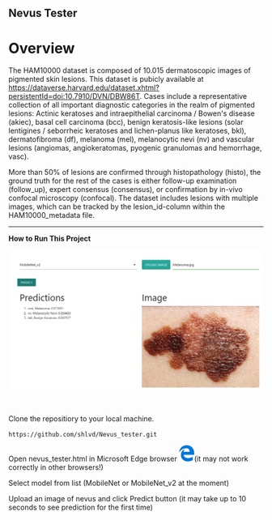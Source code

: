 ## Nevus Tester

# Overview

The HAM10000 dataset is composed of 10.015 dermatoscopic images of pigmented skin lesions. This dataset is pubicly available at https://dataverse.harvard.edu/dataset.xhtml?persistentId=doi:10.7910/DVN/DBW86T. 
Cases include a representative collection of all important diagnostic categories in the realm of pigmented lesions: Actinic keratoses and intraepithelial carcinoma / Bowen's disease (akiec), basal cell carcinoma (bcc), benign keratosis-like lesions (solar lentigines / seborrheic keratoses and lichen-planus like keratoses, bkl), dermatofibroma (df), melanoma (mel), melanocytic nevi (nv) and vascular lesions (angiomas, angiokeratomas, pyogenic granulomas and hemorrhage, vasc).

More than 50% of lesions are confirmed through histopathology (histo), the ground truth for the rest of the cases is either follow-up examination (follow_up), expert consensus (consensus), or confirmation by in-vivo confocal microscopy (confocal). The dataset includes lesions with multiple images, which can be tracked by the lesion_id-column within the HAM10000_metadata file.

<hr>

<b>How to Run This Project</b>
<br>

<img src="img/pred_ex.png" width="950"></img>

<br>

Clone the repositiory to your local machine.

``` Batchfile
https://github.com/shlvd/Nevus_tester.git
```

Open nevus_tester.html in Microsoft Edge browser <img src="img/edge_logo.png" width='30'></img>(it may not work correctly in other browsers!)

Select model from list (MobileNet or MobileNet_v2 at the moment)

Upload an image of nevus and click Predict button (it may take up to 10 seconds to see prediction for the first time)
